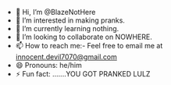 - 👋 Hi, I’m @BlazeNotHere
- 👀 I’m interested in making pranks.
- 🌱 I’m currently learning nothing.
- 💞️ I’m looking to collaborate on NOWHERE.
- 📫 How to reach me:- Feel free to email me at innocent.devil7070@gmail.com
- 😄 Pronouns: he/him
- ⚡ Fun fact: .......YOU GOT PRANKED LULZ

<!---
BlazeNotHere/BlazeNotHere is a ✨ special ✨ repository because its `README.md` (this file) appears on your GitHub profile.
You can click the Preview link to take a look at your changes.
--->
